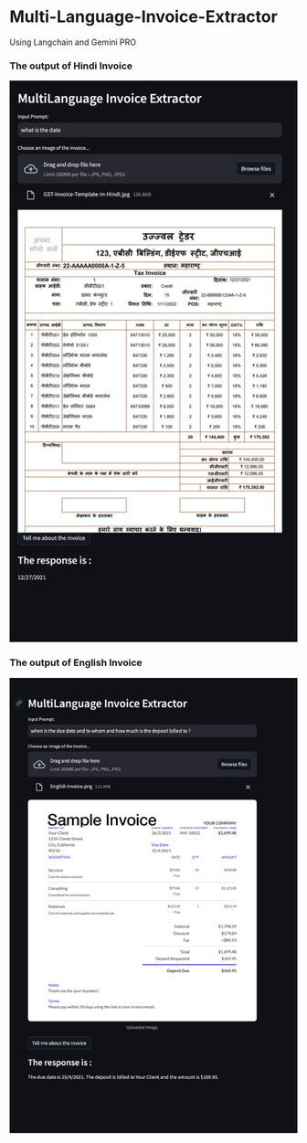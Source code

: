 # Multi-Language-Invoice-Extractor
Using Langchain and Gemini PRO


### The output of Hindi Invoice 

![Output of Hindi Invoice ](Hindi_Invoice_output.png)


### The output of English Invoice 
![Output of English Invoice ](English_Invoice_output.png)


